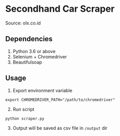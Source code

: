 # Secondhand Car Scraper

Source: olx.co.id

## Dependencies
1. Python 3.6 or above
2. Selenium + Chromedriver
3. Beautifulsoap

## Usage
1. Export environment variable
  ```
  export CHROMEDRIVER_PATH="/path/to/chromedriver"
  ```
2. Run script
  ```
  python scraper.py
  ```
3. Output will be saved as csv file in `/output` dir

